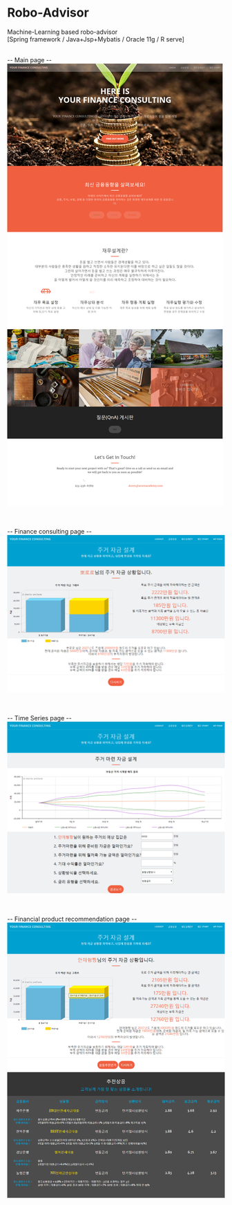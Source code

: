 # Robo-Advisor
Machine-Learning based robo-advisor
<br>
[Spring framework / Java+Jsp+Mybatis / Oracle 11g / R serve]
<br><br>

-- Main page --
![main page](./capture_image/main.png)
<br><br><br>

-- Finance consulting page -- 
![consulting_page](./capture_image/house_finance.png)
<br><br><br>

-- Time Series page -- 
![ts_page](./capture_image/house_timseries.png)
<br><br><br>

-- Financial product recommendation page --
![recomm page](./capture_image/house_recomm.png)

